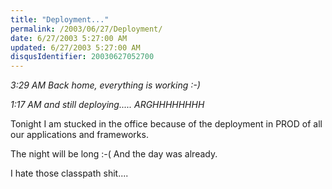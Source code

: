 ```yaml
---
title: "Deployment..."
permalink: /2003/06/27/Deployment/
date: 6/27/2003 5:27:00 AM
updated: 6/27/2003 5:27:00 AM
disqusIdentifier: 20030627052700
---
```




*3:29 AM Back home, everything is working :-)*
<!-- more -->

*1:17 AM and still deploying..... ARGHHHHHHHH*

Tonight I am stucked in the office because of the deployment in PROD of all 
our applications and frameworks. 

The night will be long :-( And the day was already.

I hate those classpath shit....
